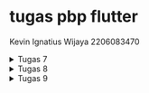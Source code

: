 # tugas pbp flutter
Kevin Ignatius Wijaya
2206083470

<details>
    <summary>Tugas 7 </summary>

1. Apa perbedaan utama antara stateless dan stateful widget dalam konteks pengembangan aplikasi Flutter?

Stateless widget adalah widget yang tidak memiliki keadaan internal. Ini berarti bahwa sekali widget tersebut dibangun, ia tidak dapat berubah atau memiliki data yang berubah.

Stateful widget adalah widget yang dapat memiliki keadaan internal yang dapat berubah selama siklus hidup widget. Keadaan ini memungkinkan widget merespons perubahan data atau kejadian tertentu.

Dengan demikian, perbedaan utama antara stateless dan stateful widget adalah kemampuan stateful widget untuk mengelola keadaan internal dan merespons perubahan data, sedangkan stateless widget hanya digunakan untuk tampilan yang statis. Pemilihan widget mana yang harus digunakan tergantung pada kebutuhan aplikasi Anda.

2. Sebutkan seluruh widget yang kamu gunakan untuk menyelesaikan tugas ini dan jelaskan fungsinya masing-masing.

MyHomePage (Stateless Widget): Ini adalah widget beranda utama yang membangun tampilan halaman beranda toko. Ini digunakan untuk mengelola tampilan utama aplikasi.

Scaffold: Scaffold adalah kerangka kerja dasar yang digunakan untuk membuat tampilan aplikasi yang memiliki fitur-fitur seperti AppBar, body, dan banyak elemen antarmuka pengguna lainnya. Dalam kasus ini, itu digunakan untuk mengatur halaman utama dengan AppBar dan body.

AppBar: Ini adalah elemen yang digunakan untuk menampilkan judul aplikasi di bagian atas layar. Dalam kode tersebut, AppBar digunakan untuk menampilkan judul "Tugas PBP" dengan latar belakang berwarna indigo.

Text: Widget ini digunakan untuk menampilkan teks dalam antarmuka pengguna. Dalam kode ini, Text digunakan untuk menampilkan judul "PBP Shop" di tengah halaman beranda.

Padding: Widget Padding digunakan untuk menambahkan padding (jeda) di sekitar elemen-elemen lainnya. Dalam kode ini, Padding digunakan untuk memberikan jarak antara elemen-elemen dalam Column.

Column: Column digunakan untuk mengatur elemen-elemen secara vertikal. Dalam kode ini, itu digunakan untuk mengelompokkan elemen-elemen dalam tampilan halaman beranda.

GridView.count: Widget ini digunakan untuk membuat tampilan grid dengan jumlah kolom yang ditentukan. Dalam kode ini, GridView.count digunakan untuk menampilkan item-item toko dalam tata letak grid dengan 3 kolom.

ShopItem (Model class): Ini adalah kelas model yang digunakan untuk merepresentasikan item toko. Setiap instance dari kelas ini memiliki nama dan ikon yang digunakan untuk membuat item-item dalam daftar toko.

ShopCard (Stateless Widget): ShopCard adalah widget yang digunakan untuk menampilkan setiap item toko dalam bentuk kartu (card). Ini digunakan untuk menampilkan ikon, teks, dan latar belakang yang berbeda untuk setiap item toko.

Material: Widget ini digunakan untuk memberikan latar belakang berwarna kepada setiap kartu item toko dalam ShopCard.

InkWell: InkWell adalah widget yang digunakan untuk membuat area yang responsif terhadap sentuhan. Dalam kode ini, InkWell digunakan untuk mendeteksi ketika kartu item toko diklik.

Container: Widget ini digunakan untuk mengelompokkan ikon dan teks dalam kartu item toko.

Icon: Icon digunakan untuk menampilkan ikon sesuai dengan item toko yang diwakili oleh kartu.

SnackBar: SnackBar digunakan untuk menampilkan pesan sementara kecil ketika pengguna mengklik kartu item toko. Itu memberi tahu pengguna item apa yang telah mereka klik.

3. Jelaskan bagaimana cara kamu mengimplementasikan checklist di atas secara step-by-step (bukan hanya sekadar mengikuti tutorial)

a. Pertama tama membuat project dengan code dan masuk ke direktori tersebut dan menjalankannya di command prompt
<pre>
    flutter create pbptugas7
    cd pbptugas7
    flutter run

</pre>

b. Lalu membuat dan mengedit menu.dart dan main.dart

file main.dart yang diubah akan menjadi seperti ini


<pre>

import 'package:flutter/material.dart';
import 'package:tugaspbp7/menu.dart';

void main() {
  runApp(const MyApp());
}

class MyApp extends StatelessWidget {
  const MyApp({super.key});

  // This widget is the root of your application.
  @override
  Widget build(BuildContext context) {
    return MaterialApp(
      title: 'Flutter Demo',
      theme: ThemeData(
        colorScheme: ColorScheme.fromSeed(seedColor: Colors.indigo),
        useMaterial3: true,
      ),
      home: MyHomePage(),
    );
  }
}





</pre>

lalu di menu.dart tambahkan ini

<pre>

class MyHomePage extends StatelessWidget {
    MyHomePage({Key? key}) : super(key: key);

    @override
    Widget build(BuildContext context) {
        return Scaffold(
            ...
        );
    }
}



</pre>

Ini akan mengubah widget dari statefull ke stateless
Lalu tambahkan kode berikut untuk tambahin object barang yang dijual 


<pre>
class ShopItem {
  final String name;
  final IconData icon;

  ShopItem(this.name, this.icon);
}



</pre>

ini akan membuat object shopitem lalu tambahkan ini untuk menambahkan attibute class MyHomePage

<pre>
final List<ShopItem> items = [
    ShopItem("Lihat Item", Icons.checklist),
    ShopItem("Tambah Item", Icons.add_shopping_cart),
    ShopItem("Logout", Icons.logout),
  ];


</pre>

lalu tambahkan widget agar membentuk sesuai yang diinginkan


<pre>
 Widget build(BuildContext context) {
    return Scaffold(
      appBar: AppBar(
        title: const Text(
          'Tugas PBP',
          style: TextStyle(color: Colors.white),
        ),
        backgroundColor: Colors.indigo,
      ),
      body: SingleChildScrollView(
        // Widget wrapper yang dapat discroll
        child: Padding(
          padding: const EdgeInsets.all(10.0), // Set padding dari halaman
          child: Column(
            // Widget untuk menampilkan children secara vertikal
            children: <Widget>[
              const Padding(
                padding: EdgeInsets.only(top: 10.0, bottom: 10.0),
                // Widget Text untuk menampilkan tulisan dengan alignment center dan style yang sesuai
                child: Text(
                  'PBP Shop', // Text yang menandakan toko
                  textAlign: TextAlign.center,
                  style: TextStyle(
                    fontSize: 30,
                    fontWeight: FontWeight.bold,
                  ),
                ),
              ),
              // Grid layout
              GridView.count(
                // Container pada card kita.
                primary: true,
                padding: const EdgeInsets.all(20),
                crossAxisSpacing: 10,
                mainAxisSpacing: 10,
                crossAxisCount: 3,
                shrinkWrap: true,
                children: items.map((ShopItem item) {
                  // Iterasi untuk setiap item
                  return ShopCard(item);
                }).toList(),
              ),
            ],
          ),
        ),
      ),
    );
  }

</pre>

setelah itu tinggal tambahkan widget yang ada di dalamnya 3 kotak tersebut seperti ini . kode counter dibawah ini untuk mengerjakan soal bonusnya agar 3 kotak tersebut punya warna berbeda


<pre>


lass ShopCard extends StatelessWidget {
  final ShopItem item;

  const ShopCard(this.item, {super.key}); // Constructor

  static int counter = 0;

  Color getCounter() {
    if (counter == 0) {
      counter++;
      return Colors.red;
    } else if (counter == 1) {
      counter++;
      return Colors.yellow;
    }
    return Colors.blue;
  }

  @override
  Widget build(BuildContext context) {
    return Material(
      color: getCounter(),
      child: InkWell(
        // Area responsive terhadap sentuhan
        onTap: () {
          // Memunculkan SnackBar ketika diklik
          ScaffoldMessenger.of(context)
            ..hideCurrentSnackBar()
            ..showSnackBar(SnackBar(
                content: Text("Kamu telah menekan tombol ${item.name}!")));
        },
        child: Container(
          // Container untuk menyimpan Icon dan Text
          padding: const EdgeInsets.all(8),
          child: Center(
            child: Column(
              mainAxisAlignment: MainAxisAlignment.center,
              children: [
                Icon(
                  item.icon,
                  color: Colors.white,
                  size: 30.0,
                ),
                const Padding(padding: EdgeInsets.all(3)),
                Text(
                  item.name,
                  textAlign: TextAlign.center,
                  style: const TextStyle(color: Colors.white),
                ),
              ],
            ),
          ),
        ),
      ),
    );
  }
}



</pre>

Setelah itu selesai dan tinggal di jalankan






</details>


<details>

<summary>Tugas 8 </summary>


1. Jelaskan perbedaan antara Navigator.push() dan Navigator.pushReplacement(), disertai dengan contoh mengenai penggunaan kedua metode tersebut yang tepat!

Navigator.push():

a. Menggeser atau menambahkan halaman baru ke dalam tumpukan navigasi.

b. Tetap menyimpan halaman sebelumnya di dalam tumpukan navigasi.

c. Cocok untuk navigasi ke halaman baru tanpa menggantikan halaman sebelumnya.
Contoh
<pre>

onPressed: () {
  Navigator.push(
    context,
    MaterialPageRoute(builder: (context) => HalamanBaru()),
  );
}


</pre>

Navigator.pushReplacement():

a. Menggantikan halaman terakhir dalam tumpukan navigasi dengan halaman baru.

b. Halaman sebelumnya dihapus dari tumpukan navigasi.

c. Cocok untuk menggantikan halaman saat aplikasi berpindah ke halaman baru dan Anda tidak ingin kembali ke halaman sebelumnya.

<pre>
onLoginPressed: () {
  Navigator.pushReplacement(
    context,
    MaterialPageRoute(builder: (context) => Dashboard()),
  );
}

</pre>


2.  Jelaskan masing-masing layout widget pada Flutter dan konteks penggunaannya masing-masing!

a. container, widget layout serbaguna yang dapat digunakan untuk mengatur, mendekorasi, dan menentukan batasan ukuran anak-anaknya.

b. Row dan Column, Row digunakan untuk menata widget secara horizontal, sementara Column digunakan untuk menata widget secara vertikal. 

c. ListView, widget untuk menampilkan daftar elemen yang dapat digulir. 

d. Stack, digunakan untuk menumpuk widget di atas satu sama lain.

e. GridView, digunakan untuk menampilkan elemen dalam bentuk grid.

f. Expanded dan Flexible, digunakan dalam Row atau Column untuk memberikan fleksibilitas dalam pengaturan ruang. Expanded mengalokasikan sebanyak mungkin ruang yang tersedia, sementara Flexible memberikan kontrol lebih besar atas seberapa banyak ruang yang dialokasikan.

3. Sebutkan apa saja elemen input pada form yang kamu pakai pada tugas kali ini dan jelaskan mengapa kamu menggunakan elemen input tersebut!


Ada 3 elemen input pada form yaitu TextForm Field untuk nama, harga, dan deskripsi.

TextForm field nama digunakan untuk mengumpulkan nama item dari pengguna. Dan divalidasi tidak boleh kosong.

TextForm field harga digunakan untuk mengumpulkan harga item dari pengguna. Dan divalidasi tidak boleh kosong dan harus berupa angka.

TextForm field deskripsi digunakan untuk mengumpulkan deskripsi item dari pengguna. Dan divalidasi tidak boleh kosong. 

4. Bagaimana penerapan clean architecture pada aplikasi Flutter?

Penerapan Clean Architecture pada aplikasi Flutter melibatkan pembagian kode ke dalam beberapa lapisan yang berbeda.

a. Entities, Biasanya didefinisikan sebagai kelas POJO (Plain Old Dart Object) tanpa ketergantungan pada Flutter atau framework lainnya.

b. Use Cases (Interactors), diimplementasikan sebagai kelas Dart biasa yang tidak memiliki ketergantungan pada framework. 

c. Repositories, untuk berkomunikasi dengan sumber data eksternal, seperti API atau database.

d. Frameworks & Drivers, seperti widget, routing, dan koneksi ke layanan Flutter.

e. Presentation, untuk menangani presentasi UI seperti Widget flutter.

5. Jelaskan bagaimana cara kamu mengimplementasikan checklist di atas secara step-by-step! (bukan hanya sekadar mengikuti tutorial)

a. Membuat minimal satu halaman baru pada aplikasi, yaitu halaman formulir tambah item baru dengan ketentuan sebagai berikut:

kode nya ada di shoplist_form.dart

Memakai minimal tiga elemen input, yaitu name, amount, description. Tambahkan elemen input sesuai dengan model pada aplikasi tugas Django yang telah kamu buat.
 Memiliki sebuah tombol Save.
 Setiap elemen input di formulir juga harus divalidasi dengan ketentuan sebagai berikut:
 Setiap elemen input tidak boleh kosong.
 Setiap elemen input harus berisi data dengan tipe data atribut modelnya.


 <pre>


class _ShopFormPageState extends State<ShopFormPage> {
  final _formKey = GlobalKey<FormState>();
  String _name = "";
  int _price = 0;
  String _description = "";
  @override
  Widget build(BuildContext context) {
    return Scaffold(
      appBar: AppBar(
        title: const Center(
          child: Text(
            'Form Tambah Item',
          ),
        ),
        backgroundColor: Colors.indigo,
        foregroundColor: Colors.white,
      ),
      // xxx
      drawer: const LeftDrawer(),
      body: Form(
        key: _formKey,
        child: SingleChildScrollView(
          child:
              Column(crossAxisAlignment: CrossAxisAlignment.start, children: [
            Padding(
              padding: const EdgeInsets.all(8.0),
              child: TextFormField(
                decoration: InputDecoration(
                  hintText: "Nama Item",
                  labelText: "Nama Item",
                  border: OutlineInputBorder(
                    borderRadius: BorderRadius.circular(5.0),
                  ),
                ),
                onChanged: (String? value) {
                  setState(() {
                    _name = value!;
                  });
                },
                validator: (String? value) {
                  if (value == null || value.isEmpty) {
                    return "Nama tidak boleh kosong!";
                  }
                  return null;
                },
              ),
            ),
            Padding(
              padding: const EdgeInsets.all(8.0),
              child: TextFormField(
                decoration: InputDecoration(
                  hintText: "Harga",
                  labelText: "Harga",
                  border: OutlineInputBorder(
                    borderRadius: BorderRadius.circular(5.0),
                  ),
                ),
                onChanged: (String? value) {
                  setState(() {
                    _price = int.parse(value!);
                  });
                },
                validator: (String? value) {
                  if (value == null || value.isEmpty) {
                    return "Harga tidak boleh kosong!";
                  }
                  if (int.tryParse(value) == null) {
                    return "Harga harus berupa angka!";
                  }
                  return null;
                },
              ),
            ),
            Padding(
              padding: const EdgeInsets.all(8.0),
              child: TextFormField(
                decoration: InputDecoration(
                  hintText: "Deskripsi",
                  labelText: "Deskripsi",
                  border: OutlineInputBorder(
                    borderRadius: BorderRadius.circular(5.0),
                  ),
                ),
                onChanged: (String? value) {
                  setState(() {
                    _description = value!;
                  });
                },
                validator: (String? value) {
                  if (value == null || value.isEmpty) {
                    return "Deskripsi tidak boleh kosong!";
                  }
                  return null;
                },
              ),
            ),
            

 </pre>

Pada kode diatas pertama dibuat name,price,dan description
Lalu dilanjutkan dengan membuat form validasi seperti kode diatas. Jika kosong maka buat ... tidak boleh kosong sehingga form tervalidasi Jika kosong return null



Di bagian padding ditambahkan form masing masing utk nama,
harga, dan deskripsi. Lalu tambahkan button save jika sudah di paling bawa kode di bagian child

<pre>

 child: const Text(
                    "Save",
                    style: TextStyle(color: Colors.white),
                  ),

</pre>


b. Mengarahkan pengguna ke halaman form tambah item baru ketika menekan tombol Tambah Item pada halaman utama.

Tambahkan kode ini di menu.dart agar bisa navigate ke halaman lain

<pre>
if (item.name == "Tambah Item") {
            // xxx
            Navigator.push(context,
                MaterialPageRoute(builder: (context) => const ShopFormPage()));
          }


</pre>

c. Memunculkan data sesuai isi dari formulir yang diisi dalam sebuah pop-up setelah menekan tombol Save pada halaman formulir tambah item baru.

tambahkan padding ini di shoplist_form.dart di paling bawah

<pre>

Padding(
              padding: const EdgeInsets.all(8.0),
              child: TextFormField(
                decoration: InputDecoration(
                  hintText: "Deskripsi",
                  labelText: "Deskripsi",
                  border: OutlineInputBorder(
                    borderRadius: BorderRadius.circular(5.0),
                  ),
                ),
                onChanged: (String? value) {
                  setState(() {
                    _description = value!;
                  });
                },
                validator: (String? value) {
                  if (value == null || value.isEmpty) {
                    return "Deskripsi tidak boleh kosong!";
                  }
                  return null;
                },
              ),
            ),
            Align(
              alignment: Alignment.bottomCenter,
              child: Padding(
                padding: const EdgeInsets.all(8.0),
                child: ElevatedButton(
                  style: ButtonStyle(
                    backgroundColor: MaterialStateProperty.all(Colors.indigo),
                  ),
                  onPressed: () {
                    if (_formKey.currentState!.validate()) {
                      showDialog(
                        context: context,
                        builder: (context) {
                          return AlertDialog(
                            title: const Text('Item berhasil tersimpan'),
                            content: SingleChildScrollView(
                              child: Column(
                                crossAxisAlignment: CrossAxisAlignment.start,
                                children: [
                                  Text('Nama: $_name'),
                                  Text('Price: $_price'),
                                  Text('Description: $_description'),
                                ],
                              ),
                            ),
                            actions: [
                              TextButton(
                                child: const Text('OK'),
                                onPressed: () {
                                  Navigator.pop(context);
                                },
                              ),
                            ],
                          );
                        },
                      );
                      
                        _formKey.currentState!.reset();
                    }
                  

</pre>

Setelah ditambahkan maka akan muncul pop up nya.

d. Membuat sebuah drawer pada aplikasi dengan ketentuan sebagai berikut:
 Drawer minimal memiliki dua buah opsi, yaitu Halaman Utama dan Tambah Item.
 Ketika memiih opsi Halaman Utama, maka aplikasi akan mengarahkan pengguna ke halaman utama.
 Ketika memiih opsi (Tambah Item), maka aplikasi akan mengarahkan pengguna ke halaman form tambah item baru.


 Untuk membuat drawer maka code ini dituliskan pada left_drawer.dart

 <pre>
class LeftDrawer extends StatelessWidget {
  const LeftDrawer({super.key});

  @override
  Widget build(BuildContext context) {
    return Drawer(
      child: ListView(
        children: [
          const DrawerHeader(
            decoration: BoxDecoration(
              color: Colors.indigo,
            ),
            child: Column(
              children: [
                Text(
                  'PBP Shop',
                  textAlign: TextAlign.center,
                  style: TextStyle(
                    fontSize: 30,
                    fontWeight: FontWeight.bold,
                    color: Colors.white,
                  ),
                ),
                Padding(padding: EdgeInsets.all(10)),
                Text(
                  "Catat seluruh keperluan belanjamu di sini!",
                  // xxx
                  textAlign: TextAlign.center,
                  style: TextStyle(
                    fontSize: 15,
                    fontWeight: FontWeight.normal,
                    color: Colors.white,
                  ),
                ),


 </pre>
 kode dibawah ini untuk pindah pindah pagr


 <pre>
  ListTile(
            leading: const Icon(Icons.home_outlined),
            title: const Text('Halaman Utama'),
            // Bagian redirection ke MyHomePage
            onTap: () {
              Navigator.pushReplacement(
                  context,
                  MaterialPageRoute(
                    builder: (context) => MyHomePage(),
                  ));
            },
          ),

 </pre>

 Ini untuk balik ke homepage


 <pre>

 ListTile(
            leading: const Icon(Icons.add_shopping_cart),
            title: const Text('Tambah Item'),
            // Bagian redirection ke ShopFormPage
            onTap: () {
              /* xxx
    */
              Navigator.push(
                  context,
                  MaterialPageRoute(
                      builder: (context) => const ShopFormPage()));
            },
          ),
        ],


 </pre>


 code ini untuk menuju tambah item tambahkan ini



</details>


<details>
     <summary>Tugas 9 </summary>

1. Apakah bisa kita melakukan pengambilan data JSON tanpa membuat model terlebih dahulu? Jika iya, apakah hal tersebut lebih baik daripada membuat model sebelum melakukan pengambilan data JSON?

Kita  dapat melakukan pengambilan data JSON tanpa membuat model terlebih dahulu. Hal tersebut tidak lebih baik jika membuat sebuah project yang membutuhkan data yang sangat banyak. 

Dengan kata lain, pemilihan untuk membuat model atau tidak sebaiknya didasarkan pada kebutuhan spesifik dan kompleksitas tugas yang ingin dilakukan terhadap data JSON tersebut.

2. Jelaskan fungsi dari CookieRequest dan jelaskan mengapa instance CookieRequest perlu untuk dibagikan ke semua komponen di aplikasi Flutter.

Cookies adalah mekanisme penyimpanan data di sisi klien yang digunakan oleh protokol HTTP untuk melacak status sesi dan informasi pengguna lainnya antara permintaan. Mereka dapat digunakan untuk menyimpan informasi di perangkat klien dan mengirimkannya kembali ke server bersama dengan setiap permintaan.

Jika ada informasi atau status sesi yang perlu disimpan dan diteruskan antar halaman atau komponen aplikasi, menggunakan objek CookieRequest yang dibagikan dapat membantu memastikan bahwa informasi ini dapat diakses dan diperbarui secara konsisten di seluruh aplikasi.

Sehingga CookieRequest perlu dibagikan kepada semua komponen aplikasi Flutter.

3. Jelaskan mekanisme pengambilan data dari JSON hingga dapat ditampilkan pada Flutter.


Pada dasarnya, mekanisme pengambilan data dari JSON hingga ditampilkan di aplikasi Flutter melibatkan beberapa langkah dasar, yaitu:

Mendapatkan Data JSON:
Pertama, perlu mendapatkan data JSON dari sumbernya. Ini bisa berupa API endpoint, file JSON lokal, atau sumber data lainnya

Parsing Data JSON:
Setelah mendapatkan data JSON, langkah berikutnya adalah mengurai (parsing) data tersebut. Parsing adalah proses mengubah representasi teks JSON menjadi struktur data yang dapat digunakan dalam Flutter. 

Membuat Model Data:
Sebaiknya, Anda membuat model Dart yang sesuai dengan struktur data yang diambil dari JSON. Model ini membantu mengorganisasi data dan membuat kode lebih mudah dipahami. 

Menggunakan Model dalam Flutter Widget:
Setelah parsing dan membuat model, Anda dapat menggunakan model tersebut dalam widget Flutter untuk menampilkan data

Menggunakan Widget dalam Aplikasi:
Terakhir, Anda dapat menggunakan widget yang Anda buat di aplikasi Flutter Anda untuk menampilkan data

4. Jelaskan mekanisme autentikasi dari input data akun pada Flutter ke Django hingga selesainya proses autentikasi oleh Django dan tampilnya menu pada Flutter.

Mekanisme autentikasi antara aplikasi Flutter dan server Django melibatkan beberapa langkah, dan umumnya menggunakan protokol autentikasi seperti JSON Web Token (JWT). Berikut adalah langkah-langkah umum yang dapat Anda ikuti:

Pada Sisi Flutter (Aplikasi Klien):
Input Data Akun:

Pengguna memasukkan informasi akun seperti nama pengguna dan kata sandi pada antarmuka pengguna di aplikasi Flutter.
Permintaan Autentikasi ke Django:

Aplikasi Flutter mengirim permintaan HTTP ke server Django untuk mengotentikasi pengguna. Permintaan ini biasanya berisi informasi kredensial pengguna (misalnya, nama pengguna dan kata sandi) dalam payload permintaan.
Menerima Token JWT:

Jika informasi kredensial valid, server Django dapat menghasilkan dan mengirimkan token JWT ke aplikasi Flutter sebagai respons. Token ini berfungsi sebagai bukti bahwa pengguna telah diotentikasi.
Pada Sisi Django (Server):
Verifikasi Kredensial:

Django mengambil informasi kredensial dari permintaan, memverifikasi kebenaran kredensial pengguna, dan, jika valid, melanjutkan ke langkah selanjutnya.
Generasi Token JWT:

Jika kredensial valid, server Django menghasilkan token JWT menggunakan informasi identitas pengguna (misalnya, ID pengguna) dan mengirimkannya sebagai respons.
Mengirim Token JWT:

Token JWT dikirimkan ke aplikasi Flutter sebagai bagian dari respons HTTP.
Kembali ke Sisi Flutter (Aplikasi Klien):
Penyimpanan Token:

Aplikasi Flutter menyimpan token JWT yang diterima secara lokal, misalnya dalam penyimpanan aman atau penyimpanan sesi.
Penggunaan Token untuk Permintaan Berikutnya:

Setiap kali aplikasi Flutter melakukan permintaan ke server Django yang memerlukan otentikasi, token JWT disertakan dalam header permintaan untuk membuktikan otentikasi pengguna.
Navigasi ke Menu:

Jika otentikasi berhasil, aplikasi Flutter dapat menavigasi pengguna ke menu atau tampilan lain yang memerlukan otentikasi.


5. Sebutkan seluruh widget yang kamu pakai pada tugas ini dan jelaskan fungsinya masing-masing.

Widget LoginApp:
MaterialApp: Representasi root aplikasi Flutter dan menyediakan layanan seperti tema, navigator, dan lainnya.
Widget LoginPage:
Scaffold: Menyediakan struktur dasar untuk antarmuka visual aplikasi, termasuk app bar dan body.

AppBar: Menampilkan judul "Login" di bagian atas layar.

Container: Kotak yang dapat berisi widget lain, digunakan untuk memberikan padding.

Column: Widget yang menampilkan anak-anaknya dalam susunan vertikal.

TextField (Username): Widget untuk mengambil input pengguna untuk nama pengguna.

TextField (Password): Widget untuk mengambil input pengguna untuk kata sandi. Properti obscureText: true digunakan untuk menyembunyikan teks yang dimasukkan.

ElevatedButton (Login): Tombol yang memicu proses login.

Widget ItemPage:
Scaffold: Menyediakan struktur dasar untuk antarmuka visual.

AppBar: Menampilkan judul "Item" di bagian atas.

Drawer (LeftDrawer): Widget drawer kustom, mungkin berisi tautan navigasi.

FutureBuilder: Widget yang membangun dirinya secara asinkron berdasarkan snapshot terbaru dari Future.

ListView.builder: Daftar widget yang dapat digulirkan yang dibuat sesuai kebutuhan.

Container: Kotak yang berisi widget lain, memberikan padding.

Column: Mengatur anak-anaknya dalam susunan vertikal.

Text: Menampilkan nama item.

Text: Menampilkan jumlah item.

Text: Menampilkan deskripsi item.

Widget MyHomePage:
Scaffold: Menyediakan struktur dasar untuk antarmuka visual.

AppBar: Menampilkan judul "PBP Shop" di bagian atas.

Drawer (LeftDrawer): Widget drawer kustom, mungkin berisi tautan navigasi.

SingleChildScrollView: Kotak di mana satu widget dapat digulir.

Padding: Memberikan padding untuk anak-anaknya.

Column: Mengatur anak-anaknya dalam susunan vertikal.

Text: Menampilkan judul "PBP Shop".

GridView.count: Membuat grid yang dapat digulir dari widget.

ShopCard: Mewakili kartu item di toko.
Widget di Luar Kelas:
CircularProgressIndicator: Widget yang menampilkan roda yang berputar untuk menunjukkan bahwa aplikasi sedang sibuk.

AlertDialog: Kotak dialog yang mengganggu alur kerja pengguna untuk mendapatkan tanggapan. Digunakan untuk menampilkan pesan kegagalan login.

SnackBar: Pesan ringan dengan tindakan opsional. Digunakan untuk menampilkan pesan login yang berhasil.

Widget Kustom:
LeftDrawer: Widget drawer kustom, mungkin berisi tautan navigasi.

ShopCard: Widget kustom yang mewakili kartu item di toko, digunakan dalam widget MyHomePage.


6.  Jelaskan bagaimana cara kamu mengimplementasikan checklist di atas secara step-by-step! (bukan hanya sekadar mengikuti tutorial).

 a.  Memastikan deployment proyek tugas Django kamu telah berjalan dengan baik.

 tinggal di liat di link https://kevin-ignatius-tugas.pbp.cs.ui.ac.id/

 b. Membuat halaman login pada proyek tugas Flutter.

 membuat file login.dart dan mengisinya dengan code seperti ini

 <pre>
// ignore_for_file: use_build_context_synchronously, library_private_types_in_public_api

import 'package:tugaspbp7/screens/menu.dart';
import 'package:flutter/material.dart';
import 'package:pbp_django_auth/pbp_django_auth.dart';
import 'package:provider/provider.dart';

void main() {
    runApp(const LoginApp());
}

class LoginApp extends StatelessWidget {
const LoginApp({super.key});

@override
Widget build(BuildContext context) {
    return MaterialApp(
        title: 'Login',
        theme: ThemeData(
            primarySwatch: Colors.blue,
    ),
    home: const LoginPage(),
    );
    }
}

class LoginPage extends StatefulWidget {
    const LoginPage({super.key});

    @override
    _LoginPageState createState() => _LoginPageState();
}

class _LoginPageState extends State<LoginPage> {
    final TextEditingController _usernameController = TextEditingController();
    final TextEditingController _passwordController = TextEditingController();

    @override
    Widget build(BuildContext context) {
        final request = context.watch<CookieRequest>();
        return Scaffold(
            appBar: AppBar(
                title: const Text('Login'),
            ),
            body: Container(
                padding: const EdgeInsets.all(16.0),
                child: Column(
                    mainAxisAlignment: MainAxisAlignment.center,
                    children: [
                        TextField(
                            controller: _usernameController,
                            decoration: const InputDecoration(
                                labelText: 'Username',
                            ),
                        ),
                        const SizedBox(height: 12.0),
                        TextField(
                            controller: _passwordController,
                            decoration: const InputDecoration(
                                labelText: 'Password',
                            ),
                            obscureText: true,
                        ),
                        const SizedBox(height: 24.0),
                        ElevatedButton(
                            onPressed: () async {
                                String username = _usernameController.text;
                                String password = _passwordController.text;

                                // Cek kredensial
                                // url ini
                                // Untuk menyambungkan Android emulator dengan Django pada localhost,
                                // gunakan URL http://10.0.2.2/
                                final response = await request.login("http://127.0.0.1:8000/auth/login/", {
                                'username': username,
                                'password': password,
                                });
                    
                                if (request.loggedIn) {
                                    String message = response['message'];
                                    String uname = response['username'];
                                    Navigator.pushReplacement(
                                        context,
                                        MaterialPageRoute(builder: (context) => MyHomePage()),
                                    );
                                    ScaffoldMessenger.of(context)
                                        ..hideCurrentSnackBar()
                                        ..showSnackBar(
                                            SnackBar(content: Text("$message Selamat datang, $uname.")));
                                    } else {
                                    showDialog(
                                        context: context,
                                        builder: (context) => AlertDialog(
                                            title: const Text('Login Gagal'),
                                            content:
                                                Text(response['message']),
                                            actions: [
                                                TextButton(
                                                    child: const Text('OK'),
                                                    onPressed: () {
                                                        Navigator.pop(context);
                                                    },
                                                ),
                                            ],
                                        ),
                                    );
                                }
                            },
                            child: const Text('Login'),
                        ),
                    ],
                ),
            ),
        );
    }
}

 </pre>

 c. Mengintegrasikan sistem autentikasi Django dengan proyek tugas Flutter.

 pertama membuat authentication di django dan ditambahkan semua variable yg penting pada settings.py 

 tambahkan variable ini 
 
 CORS_ALLOW_ALL_ORIGINS = True
CORS_ALLOW_CREDENTIALS = True
CSRF_COOKIE_SECURE = True
SESSION_COOKIE_SECURE = True
CSRF_COOKIE_SAMESITE = 'None'
SESSION_COOKIE_SAMESITE = 'None'

lalu buatlah authentication/views.py serta urls.py

lalu pada flutter tambahkan flutter pub add provider dan pbp_django_auth lalu isi login.dartnya

d.  Membuat model kustom sesuai dengan proyek aplikasi Django.

masukan ke quicktype dan isi dengan data json lalu ubah ke dart dan filenya ada di models/item.dart

e.  Membuat halaman yang berisi daftar semua item yang terdapat pada endpoint JSON di Django yang telah kamu deploy.
 Tampilkan name, amount, dan description dari masing-masing item pada halaman ini.

 kita membuatnya dengan cara melakukan fetch data dr django  dengan menambahkan dependensi http lalu isi list_item.dart dengan kode ini 
 <pre>

// ignore_for_file: library_private_types_in_public_api, non_constant_identifier_names

import 'package:flutter/material.dart';
import 'package:http/http.dart' as http;
import 'dart:convert';
import 'package:tugaspbp7/models/items.dart';
import 'package:tugaspbp7/widgets/left_drawer.dart';

class ItemPage extends StatefulWidget {
    const ItemPage({Key? key}) : super(key: key);

    @override
    _ItemPageState createState() => _ItemPageState();
}

class _ItemPageState extends State<ItemPage> {
Future<List<Item>> fetchProduct() async {
    // url ini
    var url = Uri.parse(
        'http://127.0.0.1:8000/json/');
    var response = await http.get(
        url,
        headers: {"Content-Type": "application/json"},
    );

    // melakukan decode response menjadi bentuk json
    var data = jsonDecode(utf8.decode(response.bodyBytes));

    // melakukan konversi data json menjadi object Product
    List<Item> list_product = [];
    for (var d in data) {
        if (d != null) {
            list_product.add(Item.fromJson(d));
        }
    }
    return list_product;
}

@override
Widget build(BuildContext context) {
    return Scaffold(
        appBar: AppBar(
        title: const Text('Item'),
        ),
        drawer: const LeftDrawer(),
        body: FutureBuilder(
            future: fetchProduct(),
            builder: (context, AsyncSnapshot snapshot) {
                if (snapshot.data == null) {
                    return const Center(child: CircularProgressIndicator());
                } else {
                    if (!snapshot.hasData) {
                    return const Column(
                        children: [
                        Text(
                            "Tidak ada data item.",
                            style:
                                TextStyle(color: Color(0xff59A5D8), fontSize: 20),
                        ),
                        SizedBox(height: 8),
                        ],
                    );
                } else {
                    return ListView.builder(
                        itemCount: snapshot.data!.length,
                        itemBuilder: (_, index) => Container(
                                margin: const EdgeInsets.symmetric(
                                    horizontal: 16, vertical: 12),
                                padding: const EdgeInsets.all(20.0),
                                child: Column(
                                mainAxisAlignment: MainAxisAlignment.start,
                                crossAxisAlignment: CrossAxisAlignment.start,
                                children: [
                                    Text(
                                    "${snapshot.data![index].fields.name}",
                                    style: const TextStyle(
                                        fontSize: 18.0,
                                        fontWeight: FontWeight.bold,
                                    ),
                                    ),
                                    const SizedBox(height: 10),
                                    Text("${snapshot.data![index].fields.amount}"),
                                    const SizedBox(height: 10),
                                    Text(
                                        "${snapshot.data![index].fields.description}")
                                ],
                                ),
                            ));
                    }
                }
            }));
    }
}
 </pre>
 
 dengan mensnapshot index.field kita mengambil data dari model yang ada di django 


  e. Membuat halaman detail untuk setiap item yang terdapat pada halaman daftar Item.
 Halaman ini dapat diakses dengan menekan salah satu item pada halaman daftar Item.
 Tampilkan seluruh atribut pada model item kamu pada halaman ini.
 Tambahkan tombol untuk kembali ke halaman daftar item.

 Dengan cara menambahkan file halaman_item.dart dan mengubah bbrp di django sehingga bisa mengakses daftar item serta membuat tombolnya






</details>
